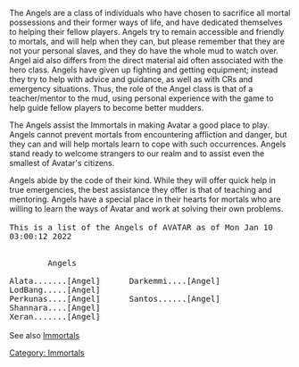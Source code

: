 The Angels are a class of individuals who have chosen to sacrifice all
mortal possessions and their former ways of life, and have dedicated
themselves to helping their fellow players. Angels try to remain
accessible and friendly to mortals, and will help when they can, but
please remember that they are not your personal slaves, and they do have
the whole mud to watch over. Angel aid also differs from the direct
material aid often associated with the hero class. Angels have given up
fighting and getting equipment; instead they try to help with advice and
guidance, as well as with CRs and emergency situations. Thus, the role
of the Angel class is that of a teacher/mentor to the mud, using
personal experience with the game to help guide fellow players to become
better mudders.

The Angels assist the Immortals in making Avatar a good place to play.
Angels cannot prevent mortals from encountering affliction and danger,
but they can and will help mortals learn to cope with such occurrences.
Angels stand ready to welcome strangers to our realm and to assist even
the smallest of Avatar's citizens.

Angels abide by the code of their kind. While they will offer quick help
in true emergencies, the best assistance they offer is that of teaching
and mentoring. Angels have a special place in their hearts for mortals
who are willing to learn the ways of Avatar and work at solving their
own problems.

<big>

    This is a list of the Angels of AVATAR as of Mon Jan 10 03:00:12 2022


            Angels

    Alata.......[Angel]      Darkemmi....[Angel]      LodBang.....[Angel]      
    Perkunas....[Angel]      Santos......[Angel]      Shannara....[Angel]      
    Xeran.......[Angel] 

</big>

See also [Immortals](:Category:_Immortals.md "wikilink")

[Category: Immortals](Category:_Immortals "wikilink")

